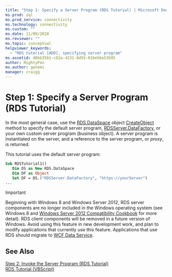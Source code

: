 ```yaml
---
title: "Step 1: Specify a Server Program (RDS Tutorial) | Microsoft Docs"
ms.prod: sql
ms.prod_service: connectivity
ms.technology: connectivity
ms.custom: ""
ms.date: 11/09/2018
ms.reviewer: ""
ms.topic: conceptual
helpviewer_keywords: 
  - "RDS tutorial [ADO], specifying server program"
ms.assetid: d8bb35b1-c02a-4231-8d55-016e56e53b95
author: MightyPen
ms.author: genemi
manager: craigg
---
```

# Step 1: Specify a Server Program (RDS Tutorial)
In the most general case, use the [RDS.DataSpace](../../../ado/reference/rds-api/dataspace-object-rds.md) object [CreateObject](../../../ado/reference/rds-api/createobject-method-rds.md) method to specify the default server program, [RDSServer.DataFactory](../../../ado/reference/rds-api/datafactory-object-rdsserver.md), or your own custom server program (business object). A server program is instantiated on the server, and a reference to the server program, or *proxy*, is returned.  
  
 This tutorial uses the default server program:  
  
```vb
Sub RDSTutorial1()  
   Dim DS as New RDS.DataSpace  
   Dim DF as Object  
   Set DF = DS.("RDSServer.DataFactory", "https://yourServer")  
...  
```  
  
> [!IMPORTANT]
>  Beginning with Windows 8 and Windows Server 2012, RDS server components are no longer included in the Windows operating system (see Windows 8 and [Windows Server 2012 Compatibility Cookbook](https://www.microsoft.com/download/details.aspx?id=27416) for more detail). RDS client components will be removed in a future version of Windows. Avoid using this feature in new development work, and plan to modify applications that currently use this feature. Applications that use RDS should migrate to [WCF Data Service](https://go.microsoft.com/fwlink/?LinkId=199565).  
  
## See Also  
 [Step 2: Invoke the Server Program (RDS Tutorial)](../../../ado/guide/remote-data-service/step-2-invoke-the-server-program-rds-tutorial.md)   
 [RDS Tutorial (VBScript)](../../../ado/guide/remote-data-service/rds-tutorial-vbscript.md)   
